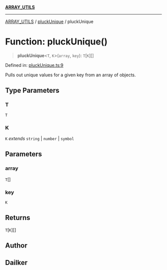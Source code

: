 [**ARRAY_UTILS**](../../README.md)

***

[ARRAY_UTILS](../../README.md) / [pluckUnique](../README.md) / pluckUnique

# Function: pluckUnique()

> **pluckUnique**\<`T`, `K`\>(`array`, `key`): `T`\[`K`\][]

Defined in: [pluckUnique.ts:9](https://github.com/dailker/everyutil/blob/0531b9744e97cf76b2fb0fb9c6a72c61ec9e2b23/src/array/pluckUnique.ts#L9)

Pulls out unique values for a given key from an array of objects.

## Type Parameters

### T

`T`

### K

`K` *extends* `string` \| `number` \| `symbol`

## Parameters

### array

`T`[]

### key

`K`

## Returns

`T`\[`K`\][]

## Author

## Dailker
